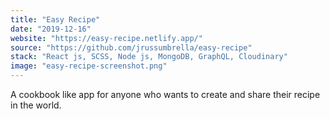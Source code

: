 ```yaml
---
title: "Easy Recipe"
date: "2019-12-16"
website: "https://easy-recipe.netlify.app/"
source: "https://github.com/jrussumbrella/easy-recipe"
stack: "React js, SCSS, Node js, MongoDB, GraphQL, Cloudinary"
image: "easy-recipe-screenshot.png"
---
```


A cookbook like app for anyone who wants to create and share their recipe in the world.
